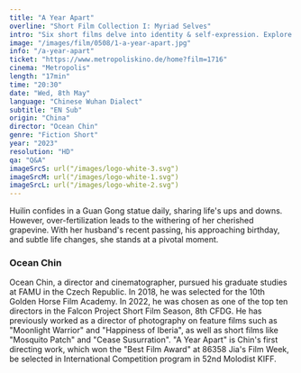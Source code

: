 ```yaml
---
title: "A Year Apart"
overline: "Short Film Collection I: Myriad Selves"
intro: "Six short films delve into identity & self-expression. Explore female experiences, immigrant metaphors, dinosaurs vs. humanity, nature's diversity, & self-discovery through body & drag. From varied perspectives, they challenge us to find our place, value, and voice."
image: "/images/film/0508/1-a-year-apart.jpg"
info: "/a-year-apart"
ticket: "https://www.metropoliskino.de/home?film=1716"
cinema: "Metropolis"
length: "17min"
time: "20:30"
date: "Wed, 8th May"
language: "Chinese Wuhan Dialect"
subtitle: "EN Sub"
origin: "China"
director: "Ocean Chin"
genre: "Fiction Short"
year: "2023"
resolution: "HD"
qa: "Q&A"
imageSrcS: url("/images/logo-white-3.svg")
imageSrcM: url("/images/logo-white-1.svg")
imageSrcL: url("/images/logo-white-2.svg")
---
```


Huilin confides in a Guan Gong statue daily, sharing life's ups and downs. However, over-fertilization leads to the withering of her cherished grapevine. With her husband's recent passing, his approaching birthday, and subtle life changes, she stands at a pivotal moment.

### Ocean Chin
Ocean Chin, a director and cinematographer, pursued his graduate studies at FAMU in the Czech Republic. In 2018, he was selected for the 10th Golden Horse Film Academy. In 2022, he was chosen as one of the top ten directors in the Falcon Project Short Film Season, 8th CFDG. He has previously worked as a director of photography on feature films such as "Moonlight Warrior" and "Happiness of Iberia", as well as short films like "Mosquito Patch" and "Cease Susurration". "A Year Apart" is Chin's first directing work, which won the "Best Film Award" at 86358 Jia's Film Week, be selected in International Competition program in 52nd Molodist KIFF.


